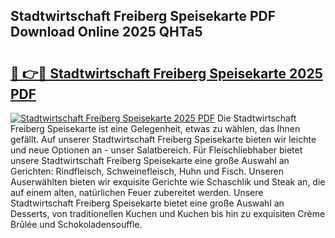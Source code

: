 ## Stadtwirtschaft Freiberg Speisekarte PDF Download Online 2025 QHTa5

# <h2><a href="http://gc6s9eo.nevu.top/?p=Stadtwirtschaft+Freiberg+Speisekarte">🔗 👉🔴 Stadtwirtschaft Freiberg Speisekarte 2025 PDF</a></h2>

[![Stadtwirtschaft Freiberg Speisekarte 2025 PDF](https://i.imgur.com/dBaPXMq.png)](http://gc6s9eo.nevu.top/?p=Stadtwirtschaft+Freiberg+Speisekarte)
Die Stadtwirtschaft Freiberg Speisekarte ist eine Gelegenheit, etwas zu wählen, das Ihnen gefällt. Auf unserer Stadtwirtschaft Freiberg Speisekarte bieten wir leichte und neue Optionen an - unser Salatbereich. Für Fleischliebhaber bietet unsere Stadtwirtschaft Freiberg Speisekarte eine große Auswahl an Gerichten: Rindfleisch, Schweinefleisch, Huhn und Fisch. Unseren Auserwählten bieten wir exquisite Gerichte wie Schaschlik und Steak an, die auf einem alten, natürlichen Feuer zubereitet werden. Unsere Stadtwirtschaft Freiberg Speisekarte bietet eine große Auswahl an Desserts, von traditionellen Kuchen und Kuchen bis hin zu exquisiten Crème Brûlée und Schokoladensouffle.
